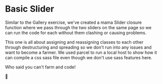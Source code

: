 # Basic Slider

Similar to the Gallery exercise, we've created a mama Slider closure function where we pass through the two sliders on the same page so we can run the code for each without them clashing or causing problems. 

This one is all about assigning and reassigning classes to each other through destructuring and spreading so we don't run into any issues and want to become a farmer. We used parcel to run a local host to show how it can compile a css sass file even though we don't use sass features here.

Who said you can't farm and code!

🐝